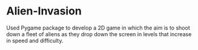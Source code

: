 # Alien-Invasion
Used Pygame package to develop a 2D game in which the aim is to shoot down a 
fleet of aliens as they drop down the screen in levels that increase in speed 
and difficulty. 
